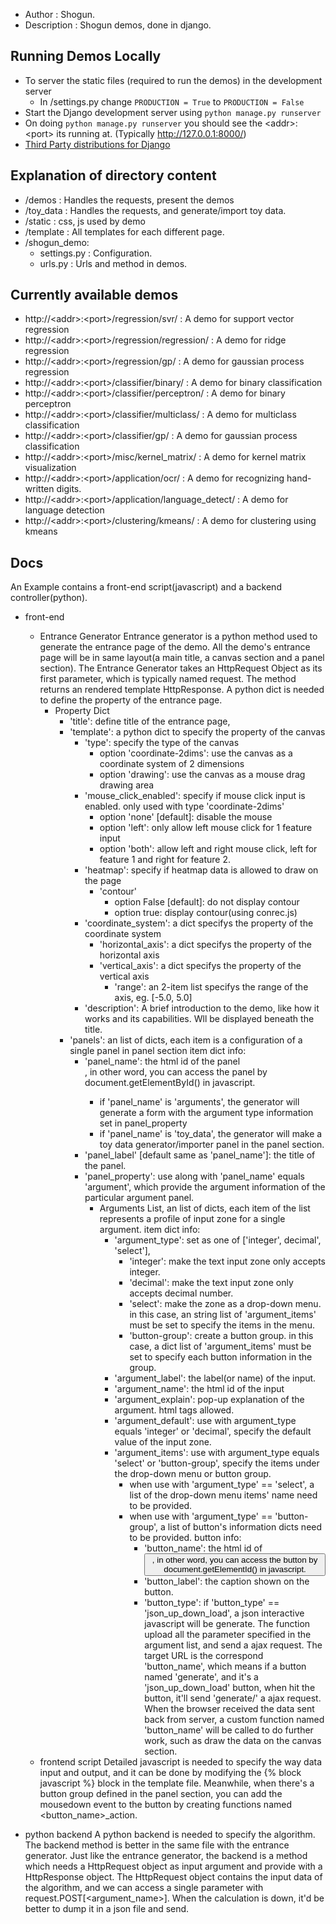 - Author : Shogun.
- Description : Shogun demos, done in django.

Running Demos Locally
----------------------

- To server the static files (required to run the demos) in the development server
	- In /settings.py change `PRODUCTION = True` to `PRODUCTION = False` 
- Start the  Django development server using `python manage.py runserver`
- On doing `python manage.py runserver` you should see the \<addr\>:\<port\> its running at. (Typically http://127.0.0.1:8000/)
- <a href='https://code.djangoproject.com/wiki/Distributions'> Third Party distributions for Django </a>

Explanation of directory content
---------------------------------

  - /demos	: Handles the requests, present the demos
  - /toy_data	: Handles the requests, and generate/import toy data.
  - /static	: css, js used by demo
  - /template	: All templates for each different page.
  - /shogun_demo:
	- settings.py	: Configuration.
	- urls.py	: Urls and method in demos.

Currently available demos
---------------------------

  - http://\<addr\>:\<port\>/regression/svr/				: A demo for support vector regression
  - http://\<addr\>:\<port\>/regression/regression/			: A demo for ridge regression
  - http://\<addr\>:\<port\>/regression/gp/				: A demo for gaussian process regression
  - http://\<addr\>:\<port\>/classifier/binary/				: A demo for binary classification
  - http://\<addr\>:\<port\>/classifier/perceptron/			: A demo for binary perceptron
  - http://\<addr\>:\<port\>/classifier/multiclass/			: A demo for multiclass classification
  - http://\<addr\>:\<port\>/classifier/gp/				: A demo for gaussian process classification
  - http://\<addr\>:\<port\>/misc/kernel_matrix/			: A demo for kernel matrix visualization
  - http://\<addr\>:\<port\>/application/ocr/ 				: A demo for recognizing hand-written digits.
  - http://\<addr\>:\<port\>/application/language_detect/		: A demo for language detection	
  - http://\<addr\>:\<port\>/clustering/kmeans/				: A demo for clustering using kmeans


Docs
------
  An Example contains a front-end script(javascript) and a backend controller(python).
  - front-end
    - Entrance Generator
      Entrance generator is a python method used to generate the entrance page of the demo. All the demo's entrance page will be in same layout(a main title, a canvas section and a panel section). The Entrance Generator takes an HttpRequest Object as its first parameter, which is typically named request. The method returns an rendered template HttpResponse. A python dict is needed to define the property of the entrance page. 
      - Property Dict
        - 'title': define title of the entrance page,
        - 'template': a python dict to specify the property of the canvas
          - 'type': specify the type of the canvas
            - option 'coordinate-2dims': use the canvas as a coordinate system of 2 dimensions
            - option 'drawing': use the canvas as a mouse drag drawing area
          - 'mouse_click_enabled': specify if mouse click input is enabled. only used with type 'coordinate-2dims'
            - option 'none' [default]: disable the mouse
            - option 'left': only allow left mouse click for 1 feature input
            - option 'both': allow left and right mouse click, left for feature 1 and right for feature 2.
          - 'heatmap': specify if heatmap data is allowed to draw on the page
            - 'contour' 
              - option False [default]: do not display contour
              - option true: display contour(using conrec.js)
          - 'coordinate_system': a dict specifys the property of the coordinate system
            - 'horizontal_axis': a dict specifys the property of the horizontal axis
            - 'vertical_axis': a dict specifys the property of the vertical axis
              - 'range': an 2-item list specifys the range of the axis, eg. [-5.0, 5.0]
          - 'description': A brief introduction to the demo, like how it works and its capabilities. Wll be displayed beneath the title.
        - 'panels': an list of dicts, each item is a configuration of a single panel in panel section
            item dict info:
            - 'panel_name': the html id of the panel <div>, in other word, you can access the panel by document.getElementById() in javascript.
              - if 'panel_name' is 'arguments', the generator will generate a form with the argument type information set in panel_property
              - if 'panel_name' is 'toy_data', the generator will make a toy data generator/importer panel in the panel section.
            - 'panel_label' [default same as 'panel_name']: the title of the panel.
            - 'panel_property': use along with 'panel_name' equals 'argument', which provide the argument information of the particular argument panel.
              - Arguments List, an list of dicts, each item of the list represents a profile of input zone for a single argument.
                item dict info:
                - 'argument_type': set as one of ['integer', decimal', 'select'],
                  - 'integer': make the text input zone only accepts integer.
                  - 'decimal': make the text input zone only accepts decimal number.
                  - 'select': make the zone as a drop-down menu. in this case, an string list of 'argument_items' must be set to specify the items in the menu. 
                  - 'button-group': create a button group. in this case, a dict list of 'argument_items' must be set to specify each button information in the group.
                - 'argument_label': the label(or name) of the input.
                - 'argument_name': the html id of the input
                - 'argument_explain': pop-up explanation of the argument. html tags allowed.
                - 'argument_default': use with argument_type equals 'integer' or 'decimal', specify the default value of the input zone.
                - 'argument_items': use with argument_type equals 'select' or 'button-group', specify the items under the drop-down menu or button group.
                  - when use with 'argument_type' == 'select', a list of the drop-down menu items' name need to be provided.
                  - when use with 'argument_type' == 'button-group', a list of button's information dicts need to be provided.
                    button info:
                    - 'button_name': the html id of <button>, in other word, you can access the button by document.getElementId() in javascript.
                    - 'button_label': the caption shown on the button.
                    - 'button_type': if 'button_type' == 'json_up_down_load', a json interactive javascript will be generate. The function upload all the parameter specified in the argument list, and send a ajax request. The target URL is the correspond 'button_name', which means if a button named 'generate', and it's a 'json_up_down_load' button, when hit the button, it'll send 'generate/' a ajax request. When the browser received the data sent back from server, a custom function named 'button_name' will be called to do further work, such as draw the data on the canvas section.
    - frontend script
      Detailed javascript is needed to specify the way data input and output, and it can be done by modifying the {% block javascript %} block in the template file. Meanwhile, when there's a button group defined in the panel section, you can add the mousedown event to the button by creating functions named <button_name>_action.

- python backend
    A python backend is needed to specify the algorithm. The backend method is better in the same file with the entrance generator. Just like the entrance generator, the backend is a method which needs a HttpRequest object as input argument and provide with a HttpResponse object. The HttpRequest object contains the input data of the algorithm, and we can access a single parameter with request.POST[<argument_name>]. When the calculation is down, it'd be better to dump it in a json file and send.
    
